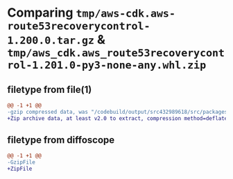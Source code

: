 # Comparing `tmp/aws-cdk.aws-route53recoverycontrol-1.200.0.tar.gz` & `tmp/aws_cdk.aws_route53recoverycontrol-1.201.0-py3-none-any.whl.zip`

## filetype from file(1)

```diff
@@ -1 +1 @@
-gzip compressed data, was "/codebuild/output/src432989618/src/packages/@aws-cdk/aws-route53recoverycontrol/dist/python/aws-cdk.aws-route53recoverycontrol-", last modified: Wed Apr 26 19:54:57 2023, max compression
+Zip archive data, at least v2.0 to extract, compression method=deflate
```

## filetype from diffoscope

```diff
@@ -1 +1 @@
-GzipFile
+ZipFile
```

